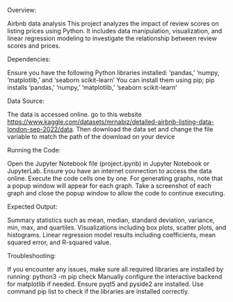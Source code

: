 Overview:

Airbnb data analysis
This project analyzes the impact of review scores on listing prices using Python. It includes data manipulation, visualization, and linear regression modeling to investigate the relationship between review scores and prices.

Dependencies:

Ensure you have the following Python libraries installed:
‘pandas,’ ‘numpy, ‘matplotlib,’ and ‘seaborn scikit-learn’
 You can install them using pip; pip installs ‘pandas,’ ‘numpy,’ ‘matplotlib,’ ‘seaborn scikit-learn’

Data Source: 

The data is accessed online. go to this website https://www.kaggle.com/datasets/mrnabiz/detailed-airbnb-listing-data-london-sep-2022/data. 
Then download the data set and change the file variable to match the path of the download on your device

Running the Code:

Open the Jupyter Notebook file (project.ipynb) in Jupyter Notebook or JupyterLab. Ensure you have an internet connection to access the data online. Execute the code cells one by one. For generating graphs, note that a popup window will appear for each graph. Take a screenshot of each graph and close the popup window to allow the code to continue executing.

Expected Output:

Summary statistics such as mean, median, standard deviation, variance, min, max, and quartiles.
Visualizations including box plots, scatter plots, and histograms.
Linear regression model results including coefficients, mean squared error, and R-squared value.

Troubleshooting:

If you encounter any issues, make sure all required libraries are installed by running: python3 -m pip check Manually configure the interactive backend for matplotlib if needed. Ensure pyqt5 and pyside2 are installed. Use command pip list to check if the libraries are installed correctly.